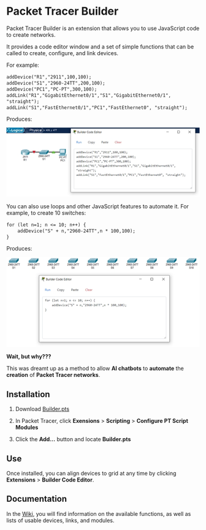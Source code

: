 # Packet Tracer Builder

Packet Tracer Builder is an extension that allows you to use JavaScript code to create networks.

It provides a code editor window and a set of simple functions that can be called to create, configure, and link devices.

For example:

```
addDevice("R1","2911",100,100);
addDevice("S1","2960-24TT",200,100);
addDevice("PC1","PC-PT",300,100);
addLink("R1","GigabitEthernet0/1","S1","GigabitEthernet0/1", "straight");
addLink("S1","FastEthernet0/1","PC1","FastEthernet0", "straight");
```

Produces:

![Screenshot](screenshot1.jpg)

You can also use loops and other JavaScript features to automate it. For example, to create 10 switches:

```
for (let n=1; n <= 10; n++) {
    addDevice("S" + n,"2960-24TT",n * 100,100);
}
```

Produces:

![Screenshot](screenshot2.jpg)

**Wait, but why???**

This was dreamt up as a method to allow **AI chatbots** to **automate** the **creation** of **Packet Tracer networks**.

## Installation

1. Download [Builder.pts](https://github.com/kimmknight/PTBuilder/blob/main/Builder.pts)

2. In Packet Tracer, click **Exensions** > **Scripting** > **Configure PT Script Modules**

3. Click the **Add...** button and locate **Builder.pts**

## Use

Once installed, you can align devices to grid at any time by clicking **Extensions** > **Builder Code Editor**.

## Documentation

In the [Wiki](./wiki), you will find information on the available functions, as well as lists of usable devices, links, and modules.
